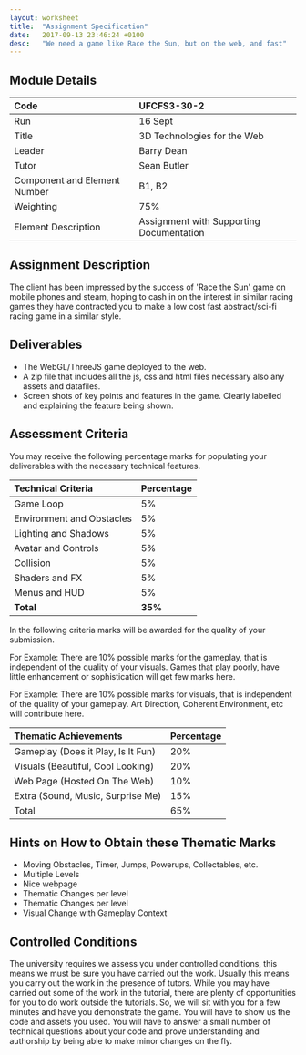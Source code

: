 ```yaml
---
layout: worksheet
title:  "Assignment Specification"
date:   2017-09-13 23:46:24 +0100
desc:   "We need a game like Race the Sun, but on the web, and fast"
---
```



## Module Details

Code | UFCFS3-30-2
:---|:---
Run | 16 Sept
Title | 3D Technologies for the Web
Leader | Barry Dean
Tutor | Sean Butler
Component and Element Number | B1, B2
Weighting | 75%
Element Description | Assignment with Supporting Documentation


## Assignment Description

The client has been impressed by the success of 'Race the Sun' game on mobile phones and steam, hoping to cash in on the interest in similar racing games they have contracted you to make a low cost fast abstract/sci-fi racing game in a similar style.

## Deliverables

- The WebGL/ThreeJS game deployed to the web.
- A zip file that includes all the js, css and html files necessary also any assets and datafiles.
- Screen shots of key points and features in the game. Clearly labelled and explaining the feature being shown.

## Assessment Criteria

You may receive the following percentage marks for populating your deliverables with the necessary technical features.

Technical Criteria |  Percentage
:---|:---
Game Loop                 | 5%
Environment and Obstacles | 5%
Lighting and Shadows      | 5%
Avatar and Controls       | 5%
Collision                 | 5%
Shaders and FX            | 5%
Menus and HUD             | 5%
__Total__                     | __35%__

In the following criteria marks will be awarded for the quality of your submission.

For Example: There are 10% possible marks for the gameplay, that is independent of the quality of your visuals. Games that play poorly, have little enhancement or sophistication will get few marks here.

For Example: There are 10% possible marks for visuals, that is independent of the quality of your gameplay. Art Direction, Coherent Environment, etc will contribute here.  


Thematic Achievements | Percentage
:---|:---
Gameplay (Does it Play, Is It Fun) | 20%
Visuals (Beautiful, Cool Looking)  | 20%
Web Page (Hosted On The Web)       | 10%
Extra (Sound, Music, Surprise Me)  | 15%
Total | 65%

## Hints on How to Obtain these Thematic Marks

- Moving Obstacles, Timer, Jumps, Powerups, Collectables, etc.
- Multiple Levels
- Nice webpage
- Thematic Changes per level
- Thematic Changes per level
- Visual Change with Gameplay Context

## Controlled Conditions

The university requires we assess you under controlled conditions, this means we must be sure you have carried out the work. Usually this means you carry out the work in the presence of tutors. While you may have carried out some of the work in the tutorial, there are plenty of opportunities for you to do work outside the tutorials. So, we will sit with you for a few minutes and have you demonstrate the game. You will have to show us the code and assets you used. You will have to answer a small number of technical questions about your code and prove understanding and authorship by being able to make minor changes on the fly.
